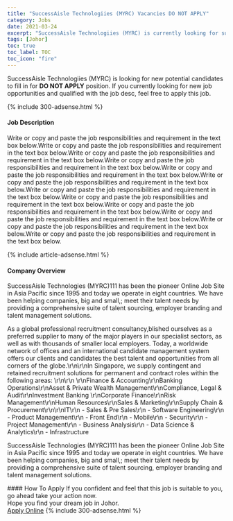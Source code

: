 ```yaml
---
title: "SuccessAisle Technologiies (MYRC) Vacancies DO NOT APPLY" 
category: Jobs 
date: 2021-03-24 
excerpt: "SuccessAisle Technologiies (MYRC) is currently looking for suitable person to fill in the DO NOT APPLY which based in Johor" 
tags: [Johor] 
toc: true 
toc_label: TOC 
toc_icon: "fire" 
--- 
```


<p>SuccessAisle Technologiies (MYRC) is looking for new potential candidates to fill in for <b>DO NOT APPLY</b> position. If you currently looking for new job opportunities and qualified with the job desc, feel free to apply this job.
</p>{% include 300-adsense.html %} 
<div><div><h4>Job Description</h4></div><div><div><span><div><p><span>Write or copy and paste the job responsibilities and requirement in the text box below.Write or copy and paste the job responsibilities and requirement in the text box below.Write or copy and paste the job responsibilities and requirement in the text box below.Write or copy and paste the job responsibilities and requirement in the text box below.Write or copy and paste the job responsibilities and requirement in the text box below.Write or copy and paste the job responsibilities and requirement in the text box below.Write or copy and paste the job responsibilities and requirement in the text box below.Write or copy and paste the job responsibilities and requirement in the text box below.Write or copy and paste the job responsibilities and requirement in the text box below.Write or copy and paste the job responsibilities and requirement in the text box below.Write or copy and paste the job responsibilities and requirement in the text box below.Write or copy and paste the job responsibilities and requirement in the text box below.</span></p></div></span></div></div></div> 
{% include article-adsense.html %} 
<div><div><h4>Company Overview</h4></div><div><div><span><div><p>SuccessAisle Technologies (MYRC)111 has been the pioneer Online Job Site in Asia Pacific since 1995 and today we operate in eight countries. We have been helping companies, big and small,; meet their talent needs by providing a comprehensive suite of talent sourcing, employer branding and talent management solutions.</p><p>As a global professional recruitment consultancy,blished ourselves as a preferred supplier to many of the major players in our specialist sectors, as well as with thousands of smaller local employers. Today, a worldwide network of offices and an international candidate management system offers our clients and candidates the best talent and opportunities from all corners of the globe.\r\n\r\nIn Singapore, we supply contingent and retained recruitment solutions for permanent and contract roles within the following areas: \r\n\r\n \r\nFinance &amp; Accounting\r\nBanking Operations\r\nAsset &amp; Private Wealth Management\r\nCompliance, Legal &amp; Audit\r\nInvestment Banking \r\nCorporate Finance\r\nRisk Management\r\nHuman Resources\r\nSales &amp; Marketing\r\nSupply Chain &amp; Procurement\r\n\r\nIT\r\n - Sales &amp; Pre Sales\r\n - Software Engineering\r\n - Product Management\r\n - Front End\r\n - Mobile\r\n - Security\r\n - Project Management\r\n - Business Analysis\r\n - Data Science &amp; Analytics\r\n - Infrastructure</p><p>SuccessAisle Technologies (MYRC)111 has been the pioneer Online Job Site in Asia Pacific since 1995 and today we operate in eight countries. We have been helping companies, big and small,; meet their talent needs by providing a comprehensive suite of talent sourcing, employer branding and talent management solutions.</p></div></span></div></div></div> 
#### How To Apply 
If you confident and feel that this job is suitable to you, go ahead take your action now. <br/> 
Hope you find your dream job in Johor. <br/> 
<a href="https://www.jobstreet.com.my/en/job/do-not-apply-4516015?jobId=jobstreet-my-job-4516015&" class="btn btn--info" target="_blank" rel="nofollow noopenner">Apply Online</a> 
{% include 300-adsense.html %} 